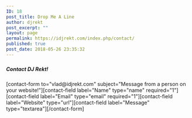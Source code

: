 ```yaml
---
ID: 18
post_title: Drop Me A Line
author: djrekt
post_excerpt: ""
layout: page
permalink: https://idjrekt.com/index.php/contact/
published: true
post_date: 2018-05-26 23:35:32
---
```

<h5></h5>
<h5></h5>
<h5>Contact DJ Rekt!</h5>
[contact-form to="vlad@idjrekt.com" subject="Message from a person on your website!"][contact-field label="Name" type="name" required="1"][contact-field label="Email" type="email" required="1"][contact-field label="Website" type="url"][contact-field label="Message" type="textarea"][/contact-form]